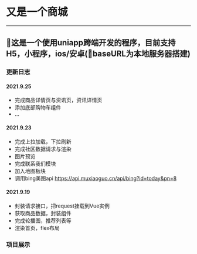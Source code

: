 # 又是一个商城
---
## 🛒这是一个使用uniapp跨端开发的程序，目前支持H5，小程序，ios/安卓(👀baseURL为本地服务器搭建)


### 更新日志

#### 2021.9.25
- 完成商品详情页与资讯页，资讯详情页
- 添加底部购物车组件
- ...

#### 2021.9.23
- 完成上拉加载，下拉刷新
- 完成社区数据请求与渲染
- 图片预览
- 完成联系我们模块
- 加入地图板块
- 调用bing美图api  https://api.muxiaoguo.cn/api/bing?id=today&pn=8

#### 2021.9.19
- 封装请求接口，把request挂载到Vue实例
- 获取商品数据，封装组件
- 完成轮播图，推荐列表等
- 渲染首页，flex布局


### 项目展示

